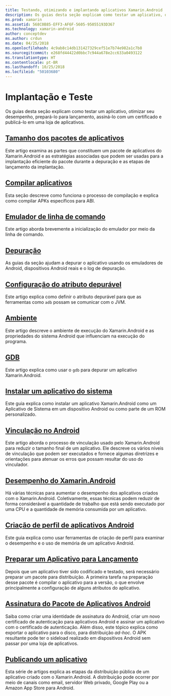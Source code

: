 ```yaml
---
title: Testando, otimizando e implantando aplicativos Xamarin.Android
description: Os guias desta seção explicam como testar um aplicativo, otimizar seu desempenho, prepará-lo para lançamento, assiná-lo com um certificado e publicá-lo em uma loja de aplicativos
ms.prod: xamarin
ms.assetid: 568C0B85-EFF3-AF6F-5605-95055193D367
ms.technology: xamarin-android
author: conceptdev
ms.author: crdun
ms.date: 04/25/2018
ms.openlocfilehash: 4c9ab8c14db131427329cef51e7b74e982a1c7b8
ms.sourcegitcommit: e268fd44422d0bbc7c944a678e2cc633a0493122
ms.translationtype: HT
ms.contentlocale: pt-BR
ms.lasthandoff: 10/25/2018
ms.locfileid: "50103680"
---
```

# <a name="deployment-and-testing"></a>Implantação e Teste

Os guias desta seção explicam como testar um aplicativo, otimizar seu desempenho, prepará-lo para lançamento, assiná-lo com um certificado e publicá-lo em uma loja de aplicativos.


##  <a name="application-package-sizesapp-package-sizemd"></a>[Tamanho dos pacotes de aplicativos](app-package-size.md)

Este artigo examina as partes que constituem um pacote de aplicativos do Xamarin.Android e as estratégias associadas que podem ser usadas para a implantação eficiente do pacote durante a depuração e as etapas de lançamento da implantação.

##  <a name="building-appsbuilding-appsindexmd"></a>[Compilar aplicativos](building-apps/index.md)

Esta seção descreve como funciona o processo de compilação e explica como compilar APKs específicos para ABI.

##  <a name="command-line-emulatorcommand-line-emulatormd"></a>[Emulador de linha de comando](command-line-emulator.md)

Este artigo aborda brevemente a inicialização do emulador por meio da linha de comando.

## <a name="debuggingandroiddeploy-testdebuggingindexmd"></a>[Depuração](~/android/deploy-test/debugging/index.md)

As guias da seção ajudam a depurar o aplicativo usando os emuladores de Android, dispositivos Android reais e o log de depuração.

##  <a name="setting-the-debuggable-attributeandroiddeploy-testdebuggable-attributemd"></a>[Configuração do atributo depurável](~/android/deploy-test/debuggable-attribute.md)

Este artigo explica como definir o atributo depurável para que as ferramentas como `adb` possam se comunicar com o JVM.

##  <a name="environmentenvironmentmd"></a>[Ambiente](environment.md)

Este artigo descreve o ambiente de execução do Xamarin.Android e as propriedades do sistema Android que influenciam na execução do programa.

##  <a name="gdbgdbmd"></a>[GDB](gdb.md)

Este artigo explica como usar o `gdb` para depurar um aplicativo Xamarin.Android.

##  <a name="installing-a-system-appinstall-system-appmd"></a>[Instalar um aplicativo do sistema](install-system-app.md)

Este guia explica como instalar um aplicativo Xamarin.Android como um Aplicativo de Sistema em um dispositivo Android ou como parte de um ROM personalizado.

##  <a name="linking-on-androidlinkermd"></a>[Vinculação no Android](linker.md)

Este artigo aborda o processo de vinculação usado pelo Xamarin.Android para reduzir o tamanho final de um aplicativo. Ele descreve os vários níveis de vinculação que podem ser executados e fornece algumas diretrizes e orientações para atenuar os erros que possam resultar do uso do vinculador.

## <a name="xamarinandroid-performanceandroiddeploy-testperformancemd"></a>[Desempenho do Xamarin.Android](~/android/deploy-test/performance.md)

Há várias técnicas para aumentar o desempenho dos aplicativos criados com o Xamarin.Android. Coletivamente, essas técnicas podem reduzir de forma considerável a quantidade de trabalho que está sendo executado por uma CPU e a quantidade de memória consumida por um aplicativo.

## <a name="profiling-android-appsandroiddeploy-testprofilingmd"></a>[Criação de perfil de aplicativos Android](~/android/deploy-test/profiling.md)

Este guia explica como usar ferramentas de criação de perfil para examinar o desempenho e o uso de memória de um aplicativo Android.


## <a name="preparing-an-application-for-releaseandroiddeploy-testrelease-prepindexmd"></a>[Preparar um Aplicativo para Lançamento](~/android/deploy-test/release-prep/index.md)

Depois que um aplicativo tiver sido codificado e testado, será necessário preparar um pacote para distribuição. A primeira tarefa na preparação desse pacote é compilar o aplicativo para a versão, o que envolve principalmente a configuração de alguns atributos do aplicativo.

## <a name="signing-the-android-application-packageandroiddeploy-testsigningindexmd"></a>[Assinatura do Pacote de Aplicativos Android](~/android/deploy-test/signing/index.md)

Saiba como criar uma identidade de assinatura do Android, criar um novo certificado de autenticação para aplicativos Android e assinar um aplicativo com o certificado de autenticação. Além disso, este tópico explica como exportar o aplicativo para o disco, para distribuição *ad-hoc*. O APK resultante pode ter o sideload realizado em dispositivos Android sem passar por uma loja de aplicativos.

## <a name="publishing-an-applicationandroiddeploy-testpublishingindexmd"></a>[Publicando um aplicativo](~/android/deploy-test/publishing/index.md)

Esta série de artigos explica as etapas da distribuição pública de um aplicativo criado com o Xamarin.Android. A distribuição pode ocorrer por meio de canais como email, servidor Web privado, Google Play ou a Amazon App Store para Android.
